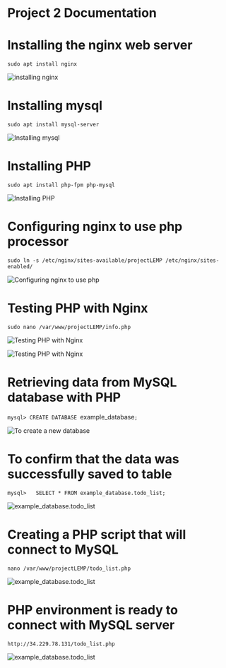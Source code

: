 # Project 2 Documentation




# Installing the nginx web server


`sudo apt install nginx`


![installing nginx](./Images/Installing%20the%20Nginx%20Web%20Server.png)



# Installing mysql



`sudo apt install mysql-server`


![Installing mysql](./Images/Installing%20mysql.png)


# Installing PHP



`sudo apt install php-fpm php-mysql`




![Installing PHP](./Images/Installing%20php.png)



# Configuring nginx to use php processor


`sudo ln -s /etc/nginx/sites-available/projectLEMP /etc/nginx/sites-enabled/`


![Configuring nginx to use php](./Images/configuring%20nginx%20to%20use%20php%20processor.png)



# Testing PHP with Nginx


`sudo nano /var/www/projectLEMP/info.php`


![Testing PHP with Nginx](./Images/Testing%20PHP%20with%20Nginx.png)


![Testing PHP with Nginx](./Images/Testing%20PHP%20with%20Nginx2.png)


# Retrieving data from MySQL database with PHP

`mysql> CREATE DATABASE `example_database`;`


![To create a new database](./Images/To%20create%20a%20new%20database.png)


# To confirm that the data was successfully saved to table


`mysql>   SELECT * FROM example_database.todo_list;`


![example_database.todo_list](./Images/example_database.todo_list.png)



# Creating a PHP script that will connect to MySQL


`nano /var/www/projectLEMP/todo_list.php`



![example_database.todo_list](./Images/Create%20a%20new%20PHP%20file.png)



# PHP environment is ready to connect with MySQL server


`http://34.229.78.131/todo_list.php`




![example_database.todo_list](./Images/IP%20address%20configured%20for%20website.png)


